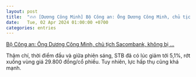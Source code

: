 ```yaml
---
layout: post
title:  "🔥🔥 [Dương Công Minh] Bộ Công an: Ông Dương Công Minh, chủ tịch Sacombank, không bị ..."
date:   Tue, 02 Apr 2024 01:00:00 +0700
categories: entries
---
```

[Bộ Công an: Ông Dương Công Minh, chủ tịch Sacombank, không bị ...](https://tuoitre.vn/bo-cong-an-ong-duong-cong-minh-chu-tich-sacombank-khong-bi-cam-xuat-canh-20240402172249247.htm)

Thậm chí, thời điểm đầu và giữa phiên sáng, STB đã có lúc giảm tới 5,1%, rớt xuống vùng giá 29.800 đồng/cổ phiếu. Tuy nhiên, lực hấp thụ cũng khá mạnh.

